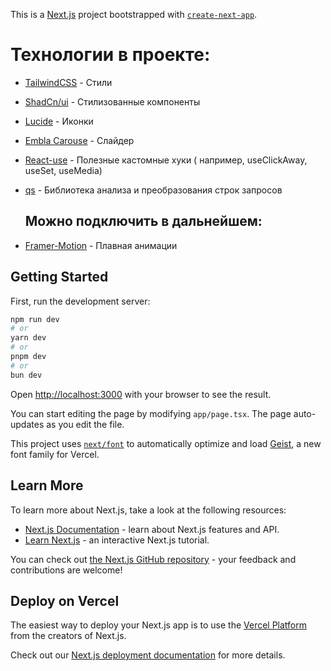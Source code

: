 This is a [Next.js](https://nextjs.org) project bootstrapped with [
`create-next-app`](https://nextjs.org/docs/app/api-reference/cli/create-next-app).

# Технологии в проекте:

- [TailwindCSS](https://tailwindcss.com/) - Стили
- [ShadСn/ui](https://ui.shadcn.com/) - Стилизованные компоненты
- [Lucide](https://lucide.dev/) - Иконки
- [Embla Carouse](https://www.embla-carousel.com/examples/predefined/) - Слайдер
- [React-use](https://streamich.github.io/react-use/?path=/story/components-usekey--demo) - Полезные кастомные хуки (
  например, useClickAway, useSet, useMedia)
- [qs](https://www.npmjs.com/package/qs) - Библиотека анализа и преобразования строк запросов

  ## Можно подключить в дальнейшем:

- [Framer-Motion](https://motion.dev/docs/react-motion-component) - Плавная анимации

## Getting Started

First, run the development server:

```bash
npm run dev
# or
yarn dev
# or
pnpm dev
# or
bun dev
```

Open [http://localhost:3000](http://localhost:3000) with your browser to see the result.

You can start editing the page by modifying `app/page.tsx`. The page auto-updates as you edit the file.

This project uses [`next/font`](https://nextjs.org/docs/app/building-your-application/optimizing/fonts) to automatically
optimize and load [Geist](https://vercel.com/font), a new font family for Vercel.

## Learn More

To learn more about Next.js, take a look at the following resources:

- [Next.js Documentation](https://nextjs.org/docs) - learn about Next.js features and API.
- [Learn Next.js](https://nextjs.org/learn) - an interactive Next.js tutorial.

You can check out [the Next.js GitHub repository](https://github.com/vercel/next.js) - your feedback and contributions
are welcome!

## Deploy on Vercel

The easiest way to deploy your Next.js app is to use
the [Vercel Platform](https://vercel.com/new?utm_medium=default-template&filter=next.js&utm_source=create-next-app&utm_campaign=create-next-app-readme)
from the creators of Next.js.

Check out our [Next.js deployment documentation](https://nextjs.org/docs/app/building-your-application/deploying) for
more details.
